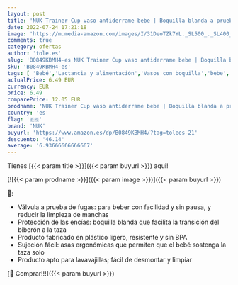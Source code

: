 ```yaml
---
layout: post
title: 'NUK Trainer Cup vaso antiderrame bebe | Boquilla blanda a prueba de fugas | +6 meses | Sin BPA | 230 ml | Tucán  transparente  | 1 unidad'
date: 2022-07-24 17:21:18
image: 'https://m.media-amazon.com/images/I/31DeoTZk7YL._SL500_._SL400_.jpg'
comments: true
category: ofertas
author: 'tole.es'
slug: 'B0849KBMH4-es NUK Trainer Cup vaso antiderrame bebe | Boquilla blanda a...'
sku: 'B0849KBMH4-es'
tags: [ 'Bebé','Lactancia y alimentación','Vasos con boquilla','bebe','nuk','🇪🇸', ]
actualPrice: 6.49 EUR
currency: EUR
price: 6.49
comparePrice: 12.05 EUR
prodname: 'NUK Trainer Cup vaso antiderrame bebe | Boquilla blanda a prueba de fugas | +6 meses | Sin BPA | 230 ml | Tucán  transparente  | 1 unidad'
country: 'es'
flag: '🇪🇸'
brand: 'NUK'
buyurl: 'https://www.amazon.es/dp/B0849KBMH4/?tag=tolees-21'
descuento: '46.14'
average: '6.93666666666667'
---
```


Tienes [{{< param title >}}]({{< param buyurl >}}) aqui!

[![{{< param prodname >}}]({{< param image >}})]({{< param buyurl >}})

🔎:

- Válvula a prueba de fugas: para beber con facilidad y sin pausa, y reducir la limpieza de manchas
- Protección de las encías: boquilla blanda que facilita la transición del biberón a la taza
- Producto fabricado en plástico ligero, resistente y sin BPA
- Sujeción fácil: asas ergonómicas que permiten que el bebé sostenga la taza solo
- Producto apto para lavavajillas; fácil de desmontar y limpiar

[🛒 Comprar!!!]({{< param buyurl >}})
